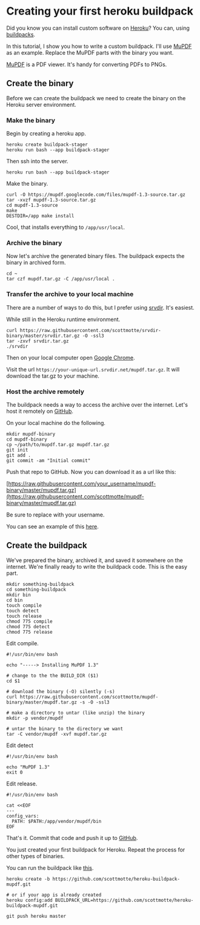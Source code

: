 # Creating your first heroku buildpack

Did you know you can install custom software on [Heroku](http://heroku.com)? You can, using [buildpacks](https://devcenter.heroku.com/articles/buildpacks).

In this tutorial, I show you how to write a custom buildpack. I'll use [MuPDF](http://www.mupdf.com/) as an example. Replace the MuPDF parts with the binary you want. 

[MuPDF](http://www.mupdf.com/) is a PDF viewer. It's handy for converting PDFs to PNGs.

## Create the binary

Before we can create the buildpack we need to create the binary on the Heroku server environment.

### Make the binary

Begin by creating a heroku app.

```
heroku create buildpack-stager
heroku run bash --app buildpack-stager
```

Then ssh into the server.

```
heroku run bash --app buildpack-stager
```

Make the binary.

```
curl -O https://mupdf.googlecode.com/files/mupdf-1.3-source.tar.gz
tar -xvzf mupdf-1.3-source.tar.gz
cd mupdf-1.3-source
make
DESTDIR=/app make install
```

Cool, that installs everything to `/app/usr/local`.

### Archive the binary

Now let's archive the generated binary files. The buildpack expects the binary in archived form.

```
cd ~
tar czf mupdf.tar.gz -C /app/usr/local .
```

### Transfer the archive to your local machine

There are a number of ways to do this, but I prefer using [srvdir](http://srvdir.net). It's easiest.

While still in the Heroku runtime environment.

```
curl https://raw.githubusercontent.com/scottmotte/srvdir-binary/master/srvdir.tar.gz -O -ssl3
tar -zxvf srvdir.tar.gz
./srvdir
```

Then on your local computer open [Google Chrome](https://google.com/chrome).

Visit the url `https://your-unique-url.srvdir.net/mupdf.tar.gz`. It will download the tar.gz to your machine.

### Host the archive remotely

The buildpack needs a way to access the archive over the internet. Let's host it remotely on [GitHub](http://github.com). 

On your local machine do the following.

```
mkdir mupdf-binary
cd mupdf-binary
cp ~/path/to/mupdf.tar.gz mupdf.tar.gz
git init
git add .
git commit -am "Initial commit"
```

Push that repo to GitHub. Now you can download it as a url like this:

[https://raw.githubusercontent.com/your_username/mupdf-binary/master/mupdf.tar.gz](https://raw.githubusercontent.com/scottmotte/mupdf-binary/master/mupdf.tar.gz)

Be sure to replace with your username.

You can see an example of this [here](https://github.com/scottmotte/mupdf-binary).

## Create the buildpack

We've prepared the binary, archived it, and saved it somewhere on the internet. We're finally ready to write the buildpack code. This is the easy part.

```
mkdir something-buildpack
cd something-buildpack
mkdir bin
cd bin
touch compile
touch detect
touch release
chmod 775 compile
chmod 775 detect
chmod 775 release
```

Edit compile.

```
#!/usr/bin/env bash

echo "-----> Installing MuPDF 1.3"

# change to the the BUILD_DIR ($1)
cd $1

# download the binary (-O) silently (-s)
curl https://raw.githubusercontent.com/scottmotte/mupdf-binary/master/mupdf.tar.gz -s -O -ssl3

# make a directory to untar (like unzip) the binary
mkdir -p vendor/mupdf

# untar the binary to the directory we want
tar -C vendor/mupdf -xvf mupdf.tar.gz
```

Edit detect

```
#!/usr/bin/env bash

echo "MuPDF 1.3"
exit 0
```

Edit release.

```
#!/usr/bin/env bash

cat <<EOF
---
config_vars:
  PATH: $PATH:/app/vendor/mupdf/bin
EOF
```

That's it. Commit that code and push it up to [GitHub](https://github.com/scottmotte/heroku-buildpack-mupdf).
 
You just created your first buildpack for Heroku. Repeat the process for other types of binaries.

You can run the buildpack like [this](https://github.com/scottmotte/heroku-buildpack-mupdf#usage).

```
heroku create -b https://github.com/scottmotte/heroku-buildpack-mupdf.git

# or if your app is already created
heroku config:add BUILDPACK_URL=https://github.com/scottmotte/heroku-buildpack-mupdf.git

git push heroku master
```

